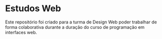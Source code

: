 # Estudos Web

Este repositório foi criado para a turma de Design Web poder trabalhar de forma colaborativa durante a duração do curso de programação em interfaces web.

